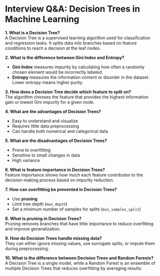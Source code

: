 # Interview Q&A: Decision Trees in Machine Learning

**1. What is a Decision Tree?**  
A Decision Tree is a supervised learning algorithm used for classification and regression tasks. It splits data into branches based on feature conditions to reach a decision at the leaf nodes.

**2. What is the difference between Gini Index and Entropy?**  
- **Gini Index** measures impurity by calculating how often a randomly chosen element would be incorrectly labeled.  
- **Entropy** measures the information content or disorder in the dataset. Lower entropy means higher purity.

**3. How does a Decision Tree decide which feature to split on?**  
The algorithm chooses the feature that provides the highest information gain or lowest Gini impurity for a given node.

**4. What are the advantages of Decision Trees?**  
- Easy to understand and visualize  
- Requires little data preprocessing  
- Can handle both numerical and categorical data

**5. What are the disadvantages of Decision Trees?**  
- Prone to overfitting  
- Sensitive to small changes in data  
- High variance

**6. What is feature importance in Decision Trees?**  
Feature importance shows how much each feature contributes to the decision-making process based on impurity reduction.

**7. How can overfitting be prevented in Decision Trees?**  
- Use **pruning**  
- Limit tree depth (`max_depth`)  
- Set a minimum number of samples for splits (`min_samples_split`)

**8. What is pruning in Decision Trees?**  
Pruning removes branches that have little importance to reduce overfitting and improve generalization.

**9. How do Decision Trees handle missing data?**  
They can either ignore missing values, use surrogate splits, or impute them during preprocessing.

**10. What is the difference between Decision Trees and Random Forests?**  
A Decision Tree is a single model, while a Random Forest is an ensemble of multiple Decision Trees that reduces overfitting by averaging results.
